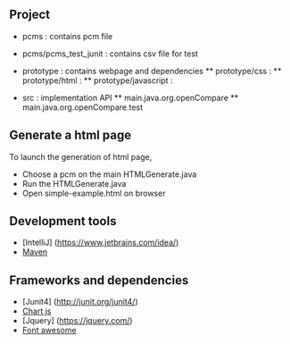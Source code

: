 ## Project

* pcms : contains pcm file
* pcms/pcms_test_junit : contains csv file for test
* prototype : contains webpage and dependencies
** prototype/css :
** prototype/html :
** prototype/javascript :

* src : implementation API
** main.java.org.openCompare
** main.java.org.openCompare.test

## Generate a html page

To launch the generation of html page,
* Choose a pcm on the main HTMLGenerate.java
* Run the HTMLGenerate.java
* Open simple-example.html on browser

## Development tools

* [IntelliJ] (https://www.jetbrains.com/idea/)
* [Maven](https://maven.apache.org/)

## Frameworks and dependencies

* [Junit4] (http://junit.org/junit4/)
* [Chart js](http://www.chartjs.org/)
* [Jquery] (https://jquery.com/)
* [Font awesome](http://fontawesome.io/)
